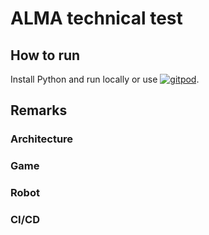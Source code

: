 # ALMA technical test

## How to run

Install Python and run locally or use [![gitpod](https://img.shields.io/badge/Open%20in-Gitpod-C8597A.svg)](https://gitpod.io/#https://github.com/Haegh/alma_test).

## Remarks

### Architecture

### Game

### Robot

### CI/CD
